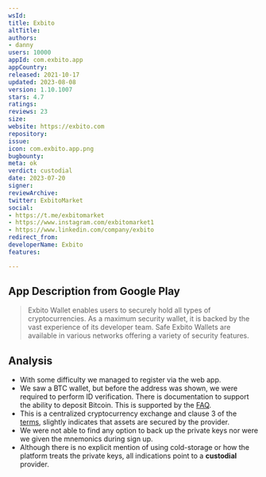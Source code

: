 ```yaml
---
wsId: 
title: Exbito
altTitle: 
authors:
- danny
users: 10000
appId: com.exbito.app
appCountry: 
released: 2021-10-17
updated: 2023-08-08
version: 1.10.1007
stars: 4.7
ratings: 
reviews: 23
size: 
website: https://exbito.com
repository: 
issue: 
icon: com.exbito.app.png
bugbounty: 
meta: ok
verdict: custodial
date: 2023-07-20
signer: 
reviewArchive: 
twitter: ExbitoMarket
social:
- https://t.me/exbitomarket
- https://www.instagram.com/exbitomarket1
- https://www.linkedin.com/company/exbito
redirect_from: 
developerName: Exbito
features: 

---
```


## App Description from Google Play 

> Exbito Wallet enables users to securely hold all types of cryptocurrencies. As a maximum security wallet, it is backed by the vast experience of its developer team. Safe Exbito Wallets are available in various networks offering a variety of security features.

## Analysis 

- With some difficulty we managed to register via the web app. 
- We saw a BTC wallet, but before the address was shown, we were required to perform ID verification. There is documentation to support the ability to deposit Bitcoin. This is supported by the [FAQ](https://exbito.com/help/faq/).
- This is a centralized cryptocurrency exchange and clause 3 of the [terms](https://exbito.com/terms-and-conditions/), slightly indicates that assets are secured by the provider. 
- We were not able to find any option to back up the private keys nor were we given the mnemonics during sign up. 
- Although there is no explicit mention of using cold-storage or how the platform treats the private keys, all indications point to a **custodial** provider.